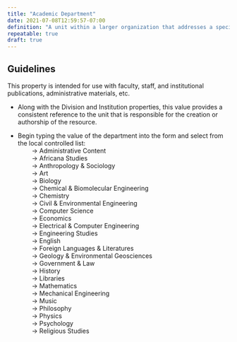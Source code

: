 ```yaml
---
title: "Academic Department"
date: 2021-07-08T12:59:57-07:00
definition: "A unit within a larger organization that addresses a specific subject or area of activity."
repeatable: true
draft: true
---
```


## Guidelines
This property is intended for use with faculty, staff, and institutional publications, administrative materials, etc.

- Along with the Division and Institution properties, this value provides a consistent reference to the unit that is responsible for the creation or authorship of the resource.

- Begin typing the value of the department into the form and select from the local controlled list: \
&nbsp;&nbsp;&nbsp;&nbsp;&nbsp;&nbsp;&nbsp;&nbsp;&rarr; Administrative Content \
&nbsp;&nbsp;&nbsp;&nbsp;&nbsp;&nbsp;&nbsp;&nbsp;&rarr; Africana Studies \
&nbsp;&nbsp;&nbsp;&nbsp;&nbsp;&nbsp;&nbsp;&nbsp;&rarr; Anthropology & Sociology \
&nbsp;&nbsp;&nbsp;&nbsp;&nbsp;&nbsp;&nbsp;&nbsp;&rarr; Art \
&nbsp;&nbsp;&nbsp;&nbsp;&nbsp;&nbsp;&nbsp;&nbsp;&rarr; Biology \
&nbsp;&nbsp;&nbsp;&nbsp;&nbsp;&nbsp;&nbsp;&nbsp;&rarr; Chemical & Biomolecular Engineering \
&nbsp;&nbsp;&nbsp;&nbsp;&nbsp;&nbsp;&nbsp;&nbsp;&rarr; Chemistry \
&nbsp;&nbsp;&nbsp;&nbsp;&nbsp;&nbsp;&nbsp;&nbsp;&rarr; Civil & Environmental Engineering \
&nbsp;&nbsp;&nbsp;&nbsp;&nbsp;&nbsp;&nbsp;&nbsp;&rarr; Computer Science \
&nbsp;&nbsp;&nbsp;&nbsp;&nbsp;&nbsp;&nbsp;&nbsp;&rarr; Economics \
&nbsp;&nbsp;&nbsp;&nbsp;&nbsp;&nbsp;&nbsp;&nbsp;&rarr; Electrical & Computer Engineering \
&nbsp;&nbsp;&nbsp;&nbsp;&nbsp;&nbsp;&nbsp;&nbsp;&rarr; Engineering Studies \
&nbsp;&nbsp;&nbsp;&nbsp;&nbsp;&nbsp;&nbsp;&nbsp;&rarr; English \
&nbsp;&nbsp;&nbsp;&nbsp;&nbsp;&nbsp;&nbsp;&nbsp;&rarr; Foreign Languages & Literatures \
&nbsp;&nbsp;&nbsp;&nbsp;&nbsp;&nbsp;&nbsp;&nbsp;&rarr; Geology & Environmental Geosciences \
&nbsp;&nbsp;&nbsp;&nbsp;&nbsp;&nbsp;&nbsp;&nbsp;&rarr; Government & Law \
&nbsp;&nbsp;&nbsp;&nbsp;&nbsp;&nbsp;&nbsp;&nbsp;&rarr; History \
&nbsp;&nbsp;&nbsp;&nbsp;&nbsp;&nbsp;&nbsp;&nbsp;&rarr; Libraries \
&nbsp;&nbsp;&nbsp;&nbsp;&nbsp;&nbsp;&nbsp;&nbsp;&rarr; Mathematics \
&nbsp;&nbsp;&nbsp;&nbsp;&nbsp;&nbsp;&nbsp;&nbsp;&rarr; Mechanical Engineering \
&nbsp;&nbsp;&nbsp;&nbsp;&nbsp;&nbsp;&nbsp;&nbsp;&rarr; Music \
&nbsp;&nbsp;&nbsp;&nbsp;&nbsp;&nbsp;&nbsp;&nbsp;&rarr; Philosophy \
&nbsp;&nbsp;&nbsp;&nbsp;&nbsp;&nbsp;&nbsp;&nbsp;&rarr; Physics \
&nbsp;&nbsp;&nbsp;&nbsp;&nbsp;&nbsp;&nbsp;&nbsp;&rarr; Psychology \
&nbsp;&nbsp;&nbsp;&nbsp;&nbsp;&nbsp;&nbsp;&nbsp;&rarr; Religious Studies
